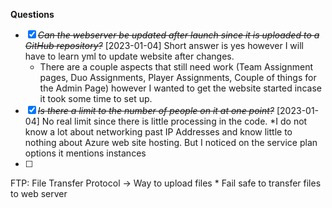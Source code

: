 **Questions**
* [X] ~~*Can the webserver be updated after launch since it is uploaded to a GitHub repository?*~~ [2023-01-04]  Short answer is yes however I will have to learn yml to update website after changes.
    * There are a couple aspects that still need work (Team Assignment pages, Duo Assignments, Player Assignments, Couple of things for the Admin Page) however I wanted to get the website started incase it took some time to set up.  
* [X] ~~*Is there a limit to the number of people on it at one point?*~~ [2023-01-04] No real limit since there is little processing in the code.
    *I do not know a lot about networking past IP Addresses and know little to nothing about Azure web site hosting. But I noticed on the service plan options it mentions instances
* [ ] 

FTP: File Transfer Protocol -> Way to upload files 
    * Fail safe to transfer files to web server


